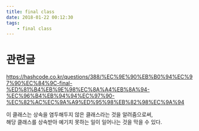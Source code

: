 ```yaml
---
title: final class
date: 2018-01-22 00:12:30
tags:
    - final class
---
```


# 관련글
<https://hashcode.co.kr/questions/388/%EC%9E%90%EB%B0%94%EC%97%90%EC%84%9C-final-%ED%81%B4%EB%9E%98%EC%8A%A4%EB%8A%94-%EC%96%B4%EB%94%94%EC%97%90-%EC%82%AC%EC%9A%A9%ED%95%98%EB%82%98%EC%9A%94>  

이 클래스는 상속을 염두해두지 않은 클래스라는 것을 알려줌으로써,  
해당 클래스를 상속받아 예기치 못하는 일이 일어나는 것을 막을 수 있다.  

<!-- more -->